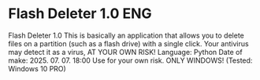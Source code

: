# Flash Deleter 1.0 ENG
Flash Deleter 1.0 This is basically an application that allows you to delete files on a partition (such as a flash drive) with a single click. Your antivirus may detect it as a virus, AT YOUR OWN RISK!
Language: Python
Date of make: 2025. 07. 07. 18:00 
Use for your own risk.
ONLY WINDOWS! (Tested: Windows 10 PRO)
